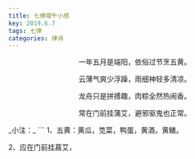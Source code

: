 ```yaml
---
title: 七律端午小感
key: 2019.6.7
tags: 七律
categories: 律诗
---
```


<p align="center">一年五月是端阳，依俗过节烹五黄。
</p>
<p align="center">云薄气爽少浮躁，雨细神轻多清凉。
</p>
<p align="center">龙舟只是拼搏趣，肉粽全然热闹香。
</p>
<p align="center">常在门前挂蒲艾，避邪驱鬼也正常。
</p>
_小注：_
```
1、五黄：黄瓜，苋菜，鸭蛋，黄酒，黄鳝。

2、应在门前挂菖艾，

```